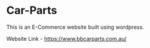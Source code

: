 # Car-Parts
This is an E-Commerce website built using wordpress.

Website Link - https://www.bbcarparts.com.au/
